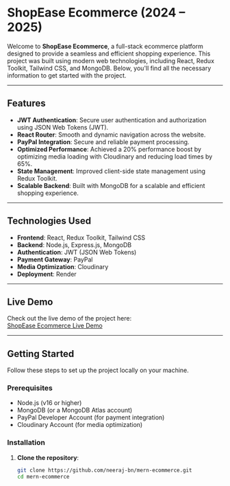 # ShopEase Ecommerce (2024 – 2025)

Welcome to **ShopEase Ecommerce**, a full-stack ecommerce platform designed to provide a seamless and efficient shopping experience. This project was built using modern web technologies, including React, Redux Toolkit, Tailwind CSS, and MongoDB. Below, you'll find all the necessary information to get started with the project.

---

## Features

- **JWT Authentication**: Secure user authentication and authorization using JSON Web Tokens (JWT).
- **React Router**: Smooth and dynamic navigation across the website.
- **PayPal Integration**: Secure and reliable payment processing.
- **Optimized Performance**: Achieved a 20% performance boost by optimizing media loading with Cloudinary and reducing load times by 65%.
- **State Management**: Improved client-side state management using Redux Toolkit.
- **Scalable Backend**: Built with MongoDB for a scalable and efficient shopping experience.

---

## Technologies Used

- **Frontend**: React, Redux Toolkit, Tailwind CSS
- **Backend**: Node.js, Express.js, MongoDB
- **Authentication**: JWT (JSON Web Tokens)
- **Payment Gateway**: PayPal
- **Media Optimization**: Cloudinary
- **Deployment**: Render

---

## Live Demo

Check out the live demo of the project here:  
[ShopEase Ecommerce Live Demo](https://mern-ecommerce-1-6sr2.onrender.com/)

---

## Getting Started

Follow these steps to set up the project locally on your machine.

### Prerequisites

- Node.js (v16 or higher)
- MongoDB (or a MongoDB Atlas account)
- PayPal Developer Account (for payment integration)
- Cloudinary Account (for media optimization)

### Installation

1. **Clone the repository**:
   ```bash
   git clone https://github.com/neeraj-bn/mern-ecommerce.git
   cd mern-ecommerce
